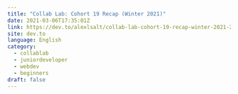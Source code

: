 ```yaml
---
title: "Collab Lab: Cohort 19 Recap (Winter 2021)"
date: 2021-03-06T17:35:01Z
link: https://dev.to/alexlsalt/collab-lab-cohort-19-recap-winter-2021-2j4?utm_medium=RSS&utm_source=news.12bit.vn
site: dev.to
language: English
category:
  - collablab
  - juniordeveloper
  - webdev
  - beginners
draft: false
---
```

